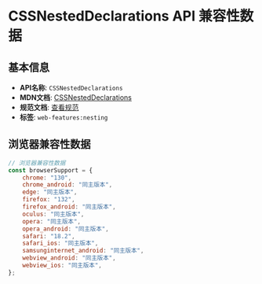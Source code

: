 # CSSNestedDeclarations API 兼容性数据

## 基本信息

- **API名称**: `CSSNestedDeclarations`
- **MDN文档**: [CSSNestedDeclarations](https://developer.mozilla.org/docs/Web/API/CSSNestedDeclarations)
- **规范文档**: [查看规范](https://drafts.csswg.org/css-nesting-1/#cssnesteddeclarations)
- **标签**: `web-features:nesting`

## 浏览器兼容性数据

```javascript
// 浏览器兼容性数据
const browserSupport = {
    chrome: "130",
    chrome_android: "同主版本",
    edge: "同主版本",
    firefox: "132",
    firefox_android: "同主版本",
    oculus: "同主版本",
    opera: "同主版本",
    opera_android: "同主版本",
    safari: "18.2",
    safari_ios: "同主版本",
    samsunginternet_android: "同主版本",
    webview_android: "同主版本",
    webview_ios: "同主版本",
};

```

